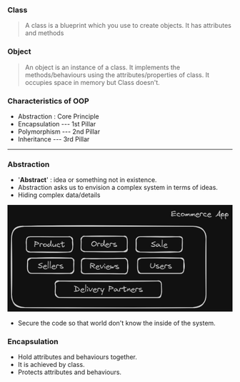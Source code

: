 ### Class
>A class is a blueprint which you use to create objects.
>It has attributes and methods

### Object
> An object is an instance of a class.
> It implements the methods/behaviours using the attributes/properties of class.
> It occupies space in memory but Class doesn't.

### Characteristics of OOP
- Abstraction : Core Principle 
- Encapsulation --- 1st Pillar 
- Polymorphism --- 2nd Pillar
- Inheritance --- 3rd Pillar
---
### Abstraction
- '**Abstract**' : idea or something not in existence.
- Abstraction asks us to envision a complex system in terms of ideas.
- Hiding complex data/details

![Abstraction](img.png)

- Secure the code so that world don't know the inside of the system.
### Encapsulation
- Hold attributes and behaviours together.
- It is achieved by class.
- Protects attributes and behaviours.